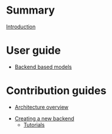 # Summary

[Introduction](./introduction.md)

# User guide

[//]: # (Expliquer qu'il y a des backends et qu'on peut les activer ou pas dans le build il y en un par thread.)
- [Backend based models](./backends.md)

[//]: # (Then in a few months, we could add a section like that)
[//]: # (- [Building with concrete-core]&#40;./building.md&#41;)

# Contribution guides

[//]: # (Allocateurs dans l´engine, conversion pour transfert de données, plusieurs engines pour plusieurs algo, destructeurs.)
- [Architecture overview](./architecture.md)

[//]: # (The tutorial showing how to write a backend. It would be nice to split the tutorial into multiple subpages)
- [Creating a new backend](./creating_backends.md)
    - [Tutorials](./tutorial.md)

[//]: # (A tutorial explaining how to benchmark a backend with `concrete-bench`)
[//]: # (- [Benchmarking a backend]&#40;./benchmarking_backends.md&#41;)
[//]: # (A tutorial explaining how to test a backend with `concrete-test`)
[//]: # (- [Testing a backend]&#40;./testing_backends.md&#41;)
